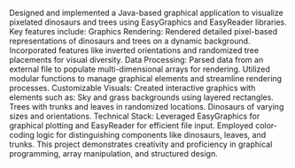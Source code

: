 Designed and implemented a Java-based graphical application to visualize pixelated dinosaurs and trees using EasyGraphics and EasyReader libraries. Key features include:
Graphics Rendering:
Rendered detailed pixel-based representations of dinosaurs and trees on a dynamic background.
Incorporated features like inverted orientations and randomized tree placements for visual diversity.
Data Processing:
Parsed data from an external file to populate multi-dimensional arrays for rendering.
Utilized modular functions to manage graphical elements and streamline rendering processes.
Customizable Visuals:
Created interactive graphics with elements such as:
Sky and grass backgrounds using layered rectangles.
Trees with trunks and leaves in randomized locations.
Dinosaurs of varying sizes and orientations.
Technical Stack:
Leveraged EasyGraphics for graphical plotting and EasyReader for efficient file input.
Employed color-coding logic for distinguishing components like dinosaurs, leaves, and trunks.
This project demonstrates creativity and proficiency in graphical programming, array manipulation, and structured design.
